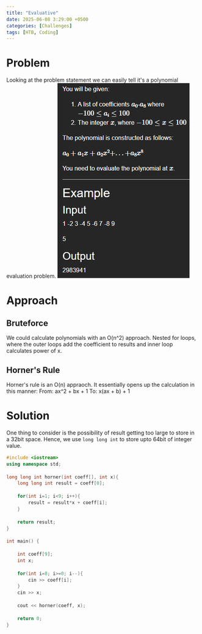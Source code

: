 ```yaml
---
title: "Evaluative"
date: 2025-06-08 3:29:00 +0500
categories: [Challenges]
tags: [HTB, Coding]
---
```


# Problem

Looking at the problem statement we can easily tell it's a polynomial evaluation problem.
![alt text](/assets/images/evaluative-statement.png)

# Approach
## Bruteforce
We could calculate polynomials with an O(n^2) approach. Nested for loops, where the outer loops add the coefficient to results and inner loop calculates power of x. 

## Horner's Rule
Horner's rule is an O(n) appraoch. It essentially opens up the calculation in this manner:
From: ax^2 + bx + 1
To: x(ax + b) + 1

# Solution
One thing to consider is the possibility of result getting too large to store in a 32bit space. Hence, we use `long long int` to store upto 64bit of integer value.

```cpp
#include <iostream>
using namespace std;

long long int horner(int coeff[], int x){
    long long int result = coeff[0];

    for(int i=1; i<9; i++){
        result = result*x + coeff[i];
    }

    return result;
}

int main() {

    int coeff[9];
    int x;
    
    for(int i=8; i>=0; i--){
        cin >> coeff[i];
    }
    cin >> x;
    
    cout << horner(coeff, x);

    return 0;
}
```
